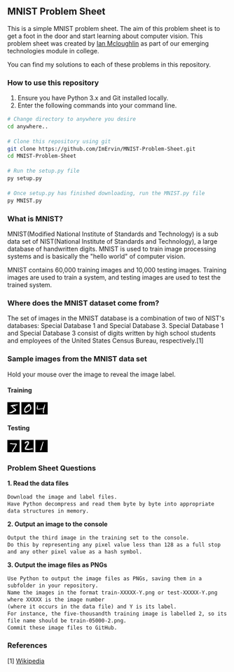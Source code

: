 ## MNIST Problem Sheet
This is a simple MNIST problem sheet. The aim of this problem sheet is to get a foot in the door and start learning about computer vision. This problem sheet was created by [Ian Mcloughlin](https://github.com/ianmcloughlin) as part of our emerging technologies module in college.

You can find my solutions to each of these problems in this repository.

### How to use this repository

1. Ensure you have Python 3.x and Git installed locally.
2. Enter the following commands into your command line.
```bash
# Change directory to anywhere you desire
cd anywhere..

# Clone this repository using git
git clone https://github.com/ImErvin/MNIST-Problem-Sheet.git
cd MNIST-Problem-Sheet

# Run the setup.py file
py setup.py

# Once setup.py has finished downloading, run the MNIST.py file
py MNIST.py

```

### What is MNIST?
MNIST(Modified National Institute of Standards and Technology) is a sub data set of NIST(National Institute of Standards and Technology), a large database of handwritten digits. MNIST is used to train image processing systems and is basically the "hello world" of computer vision.

MNIST contains 60,000 training images and 10,000 testing images. Training images are used to train a system, and testing images are used to test the trained system.

### Where does the MNIST dataset come from?
The set of images in the MNIST database is a combination of two of NIST's databases: Special Database 1 and Special Database 3. Special Database 1 and Special Database 3 consist of digits written by high school students and employees of the United States Census Bureau, respectively.[1]

### Sample images from the MNIST data set
Hold your mouse over the image to reveal the image label.
#### Training
![alt text](https://github.com/ImErvin/MNIST-Problem-Sheet/blob/master/images/train-00001-5.png?raw=true "Figure 5")
![alt text](https://github.com/ImErvin/MNIST-Problem-Sheet/blob/master/images/train-00002-0.png?raw=true "Figure 0")
![alt text](https://github.com/ImErvin/MNIST-Problem-Sheet/blob/master/images/train-00003-4.png?raw=true "Figure 4")

#### Testing
![alt text](https://github.com/ImErvin/MNIST-Problem-Sheet/blob/master/images/test-00001-7.png?raw=true "Figure 7")
![alt text](https://github.com/ImErvin/MNIST-Problem-Sheet/blob/master/images/test-00002-2.png?raw=true "Figure 2")
![alt text](https://github.com/ImErvin/MNIST-Problem-Sheet/blob/master/images/test-00003-1.png?raw=true "Figure 1")

### Problem Sheet Questions

**1. Read the data files**

	Download the image and label files. 
    Have Python decompress and read them byte by byte into appropriate data structures in memory.
**2. Output an image to the console**
	
	Output the third image in the training set to the console. 
    Do this by representing any pixel value less than 128 as a full stop and any other pixel value as a hash symbol.
**3. Output the image files as PNGs**
	
	Use Python to output the image files as PNGs, saving them in a subfolder in your repository. 
    Name the images in the format train-XXXXX-Y.png or test-XXXXX-Y.png where XXXXX is the image number 
    (where it occurs in the data file) and Y is its label. 
    For instance, the five-thousandth training image is labelled 2, so its file name should be train-05000-2.png.
    Commit these image files to GitHub.

### References
[1] [Wikipedia](https://en.wikipedia.org/wiki/MNIST_database)
